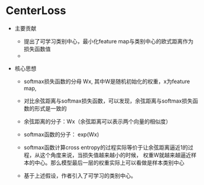 # CenterLoss
* 主要贡献
  * 提出了可学习类别中心，最小化feature map与类别中心的欧式距离作为损失函数值
  * 
  
* 核心思想
    * softmax损失函数的分母 Wx, 其中W是随机初始化的权重，x为feature map,
    * 对比余弦距离与softmax损失函数，可以发现，余弦距离与softmax损失函数的形式是一致的
    * 余弦距离的分子：Wx（余弦距离可以表示两个向量的相似度）
    * softmax函数的分子： exp(Wx)
    * softmax函数计算cross entropy的过程实际等价于让余弦距离逼近1的过程，从这个角度来说，当损失值越来越小的时候，
        权重W就越来越逼近样本的中心。那么模型最后一层的权重实际上可以看做是样本类别中心
      
    * 基于上述假设，作者引入了可学习的类别中心。
